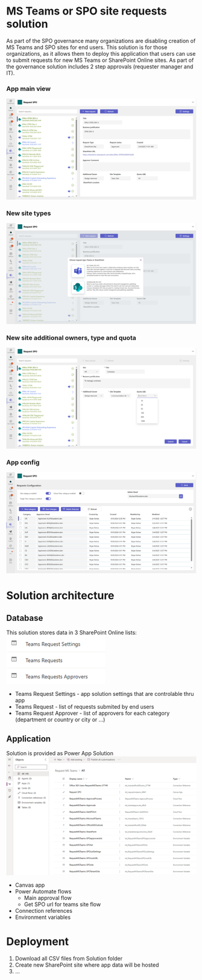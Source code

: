 # MS Teams or SPO site requests solution
As part of the SPO governance many organizations are disabling creation of MS Teams and SPO sites for end users. This solution is for those organizations, as it allows them to deploy this application that users can use to submit requests for new MS Teams or SharePoint Online sites. As part of the governance solution includes 2 step approvals (requester manager and IT).
### App main view
![screenshot](/images/main.png)
### New site types
![screenshot](/images/new.png)
### New site additional owners, type and quota
![screenshot](/images/quota.png)
### App config
![screenshot](/images/config.png)
# Solution architecture
## Database
This solution stores data in 3 SharePoint Online lists:
![screenshot](/images/spolists.png)
- Teams Request Settings - app solution settings that are controlable thru app
- Teams Request - list of requests submited by end users
- Teams Request Approver - list of approvers for each category (department or country or city or ...)
## Application
Solution is provided as Power App Solution
![screenshot](/images/solution.png)
- Canvas app
- Power Automate flows
  - Main approval flow
  - Get SPO url for teams site flow
- Connection references
- Environment variables
# Deployment
1. Download all CSV files from Solution folder
2. Create new SharePoint site where app data will be hosted
3. ...
